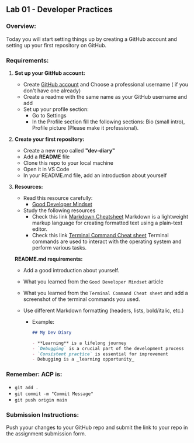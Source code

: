 ## Lab 01 - Developer Practices

### Overview:

Today you will start setting things up by creating a GitHub account and setting up your first repository on GitHub.

### Requirements:

1. **Set up your GitHub account:**

   - Create [GitHub account](https://github.com/signup) and Choose a professional username ( if you don't have one already)
   - Create a readme with the same name as your GitHub username and add
   - Set up your profile section:
     - Go to Settings
     - In the Profile section fill the following sections: Bio (small intro), Profile picture (Please make it professional).

2. **Create your first repository:**

   - Create a new repo called **"dev-diary"**
   - Add a **README** file
   - Clone this repo to your local machine
   - Open it in VS Code
   - In your README.md file, add an introduction about yourself

3. **Resources:**

   - Read this resource carefully:
     - [Good Developer Mindset](https://www.bomberbot.com/software-development/learn-the-fundamentals-of-a-good-developer-mindset-in-15-minutes/)
   - Study the following resources
     - Check this link [Markdown Cheatsheet](https://www.markdownguide.org/basic-syntax/) Markdown is a lightweight markup language for creating formatted text using a plain-text editor.
     - Check this link [Terminal Command Cheat sheet](https://www.codecademy.com/learn/learn-the-command-line/modules/learn-the-command-line-navigation/cheatsheet) Terminal commands are used to interact with the operating system and perform various tasks.

   **README.md requirements:**

   - Add a good introduction about yourself.
   - What you learned from the `Good Developer Mindset` article
   - What you learned from the `Terminal Command Cheat sheet` and add a screenshot of the terminal commands you used.
   - Use different Markdown formatting (headers, lists, bold/italic, etc.)

     - Example:

       ```markdown
       ## My Dev Diary

       - **Learning** is a lifelong journey
       - `Debugging` is a crucial part of the development process
       - `Consistent practice` is essential for improvement
       - Debugging is a _learning opportunity_
       ```

### Remember: ACP is:

- `git add .`
- `git commit -m "Commit Message"`
- `git push origin main`

### Submission Instructions:

Push yyour changes to your GitHub repo and submit the link to your repo in the assignment submission form.
